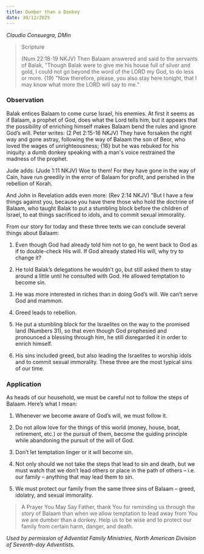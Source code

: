 ```yaml
---
title: Dumber than a Donkey
date: 30/12/2025
---
```


_Claudio Consuegra, DMin_

> <p>Scripture</p>
> (Num 22:18-19 NKJV) Then Balaam answered and said to the servants of Balak, "Though Balak were to give me his house full of silver and gold, I could not go beyond the word of the LORD my God, to do less or more. {19} "Now therefore, please, you also stay here tonight, that I may know what more the LORD will say to me."

### Observation

Balak entices Balaam to come curse Israel, his enemies. At first it seems as if Balaam, a prophet of God, does what the Lord tells him, but it appears that the possibility of enriching himself makes Balaam bend the rules and ignore God’s will. Peter writes: (2 Pet 2:15-16 NKJV) They have forsaken the right way and gone astray, following the way of Balaam the son of Beor, who loved the wages of unrighteousness; {16} but he was rebuked for his iniquity: a dumb donkey speaking with a man's voice restrained the madness of the prophet.

Jude adds: (Jude 1:11 NKJV) Woe to them! For they have gone in the way of Cain, have run greedily in the error of Balaam for profit, and perished in the rebellion of Korah.

And John in Revelation adds even more: (Rev 2:14 NKJV) "But I have a few things against you, because you have there those who hold the doctrine of Balaam, who taught Balak to put a stumbling block before the children of Israel, to eat things sacrificed to idols, and to commit sexual immorality.

From our story for today and these three texts we can conclude several things about Balaam:

1. Even though God had already told him not to go, he went back to God as if to double-check His will. If God already stated His will, why try to change it?

2. He told Balak’s delegations he wouldn’t go, but still asked them to stay around a little until he consulted with God. He allowed temptation to become sin.

3. He was more interested in riches than in doing God’s will. We can’t serve God and mammon.

4. Greed leads to rebellion.

5. He put a stumbling block for the Israelites on the way to the promised land (Numbers 31), so that even though God prophesied and pronounced a blessing through him, he still disregarded it in order to enrich himself.

6. His sins included greed, but also leading the Israelites to worship idols and to commit sexual immorality. These three are the most typical sins of our time.

### Application

As heads of our household, we must be careful not to follow the steps of Balaam. Here’s what I mean:

1. Whenever we become aware of God’s will, we must follow it.

2. Do not allow love for the things of this world (money, house, boat, retirement, etc.) or the pursuit of them, become the guiding principle while abandoning the pursuit of the will of God.

3. Don’t let temptation linger or it will become sin.

4. Not only should we not take the steps that lead to sin and death, but we must watch that we don’t lead others or place in the path of others – i.e. our family – anything that may lead them to sin.

5. We must protect our family from the same three sins of Balaam – greed, idolatry, and sexual immorality.

> <callout>A Prayer You May Say</callout>
> Father, thank You for reminding us through the story of Balaam than when we allow temptation to lead away from You we are dumber than a donkey. Help us to be wise and to protect our family from certain harm, danger, and death.

_Used by permission of Adventist Family Ministries, North American Division of Seventh-day Adventists._